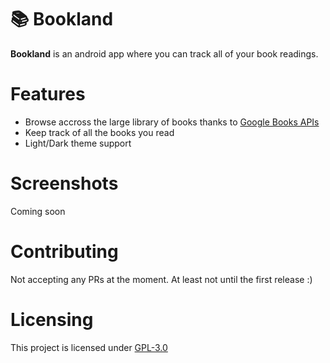 # 📚 Bookland
**Bookland** is an android app where you can track all of your book readings.

# Features
 - Browse accross the large library of books thanks to [Google Books APIs](https://developers.google.com/books)
 - Keep track of all the books you read
 - Light/Dark theme support

# Screenshots
Coming soon

# Contributing
Not accepting any PRs at the moment. At least not until the first release :)

# Licensing
This project is licensed under [GPL-3.0](LICENSE)